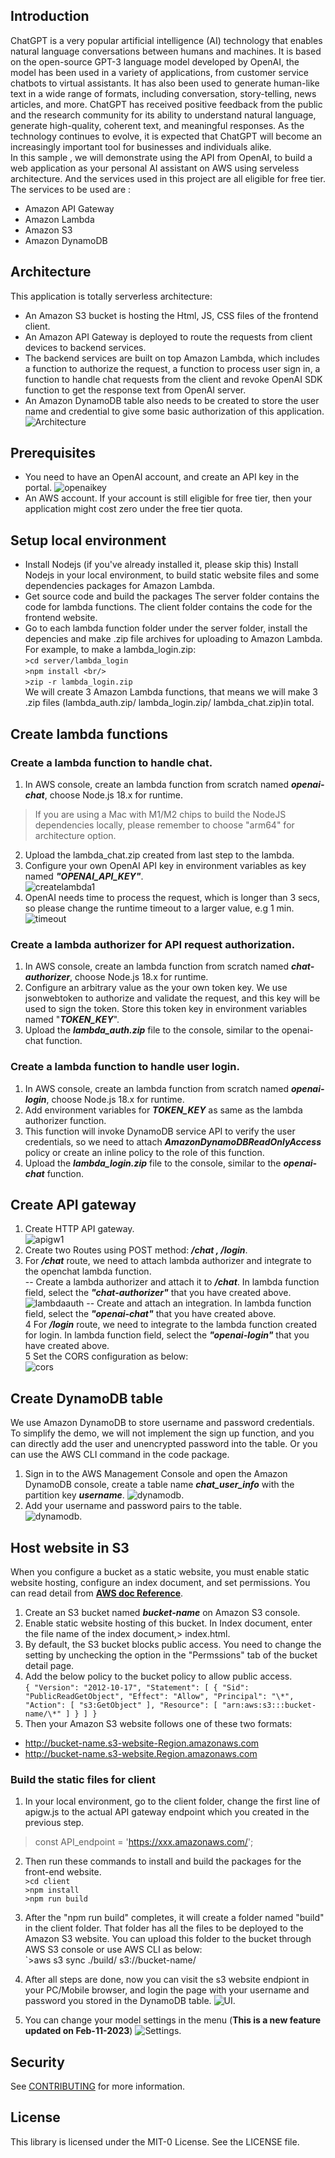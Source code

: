 ## Introduction
ChatGPT is a very popular artificial intelligence (AI) technology that enables natural language conversations between humans and machines. It is based on the open-source GPT-3 language model developed by OpenAI,  the model has been used in a variety of applications, from customer service chatbots to virtual assistants. It has also been used to generate human-like text in a wide range of formats, including conversation, story-telling, news articles, and more. ChatGPT has received positive feedback from the public and the research community for its ability to understand natural language, generate high-quality, coherent text, and meaningful responses. As the technology continues to evolve, it is expected that ChatGPT will become an increasingly important tool for businesses and individuals alike.  
In this sample , we will demonstrate using the API from OpenAI, to build a web application as your personal AI assistant on AWS using serveless architecture. And the services used in this project are all eligible for free tier.  The services to be used are :
- Amazon API Gateway
- Amazon Lambda
- Amazon S3
- Amazon DynamoDB
## Architecture
This application is totally serverless architecture:
- An Amazon S3 bucket is hosting the Html, JS, CSS files of the frontend client.
- An Amazon API Gateway is deployed to route the requests from client devices to backend services.
- The backend services are built on top Amazon Lambda, which includes a function to authorize the request, a function to process user sign in, a function to handle chat requests from the client and revoke OpenAI SDK function to get the response text from OpenAI server.
- An Amazon DynamoDB table also needs to be created to store the user name and credential to give some basic authorization of this application.
![Architecture](assets/architecture.png)
## Prerequisites
- You need to have an OpenAI account, and create an API key in the portal. 
![openaikey](assets/openaikey.png)
- An AWS account. If your account is still eligible for free tier, then your application might cost zero under the free tier quota. 

## Setup local environment
- Install Nodejs (if you've already installed it, please skip this)
Install Nodejs in your local environment, to build static website files and some dependencies packages for Amazon Lambda. 
- Get source code and build the packages
The server folder contains the code for lambda functions. The client folder contains the code for the frontend website.
- Go to each lambda function folder under the server folder,  install the depencies and make .zip file archives for uploading to Amazon Lambda. For example, to make a lambda_login.zip:  
`>cd server/lambda_login`    
`>npm install <br/> `   
`>zip -r lambda_login.zip`  
We will create 3 Amazon Lambda functions, that means we will make 3 .zip files (lambda_auth.zip/ lambda_login.zip/ lambda_chat.zip)in total.

## Create lambda functions
### Create a lambda function to handle chat.
1. In AWS console, create an lambda function from scratch named ***openai-chat***, choose Node.js 18.x for runtime.   
> If you are using a Mac with M1/M2 chips to build the NodeJS dependencies locally, please remember to choose "arm64" for architecture option. 
2. Upload the lambda_chat.zip created from last step to the lambda.
3. Configure your own OpenAI API key in environment variables as key named ***"OPENAI_API_KEY"***.  
![createlambda1](assets/createlambda1.png)
4. OpenAI needs time to process the request, which is longer than 3 secs, so please change the runtime timeout to a larger value, e.g 1 min.  
![timeout](assets/runtimeout.png)
### Create a lambda authorizer for API request authorization.
1. In AWS console, create an lambda function from scratch named ***chat-authorizer***, choose Node.js 18.x for runtime.  
2. Configure an arbitrary value as the your own token key. We use jsonwebtoken to authorize and validate the request, and this key will be used to sign the token. Store this token key in environment variables named "***TOKEN_KEY***".   
3. Upload the ***lambda_auth.zip*** file to the console, similar to the openai-chat function.  
### Create a lambda function to handle user login.
1. In AWS console, create an lambda function from scratch named ***openai-login***, choose Node.js 18.x for runtime.  
2. Add environment variables for ***TOKEN_KEY*** as same as the lambda authorizer function.  
3. This function will invoke DynamoDB service API to verify the user credentials, so we need to attach ***AmazonDynamoDBReadOnlyAccess*** policy or create an inline policy to the role of this function.
4. Upload the ***lambda_login.zip*** file to the console, similar to the ***openai-chat*** function.  

## Create API gateway
1. Create HTTP API gateway.  
![apigw1](assets/apigw1.png)
2. Create two Routes using POST method: ***/chat , /login***.  
3. For ***/chat*** route, we need to attach lambda authorizer and integrate to the openchat lambda function.  
-- Create a lambda authorizer and attach it to ***/chat***. In lambda function field, select the ***"chat-authorizer"*** that you have created above.
![lambdaauth](assets/lambdaauth.png)
-- Create and attach an integration. In lambda function field, select the ***"openai-chat"*** that you have created above.  
4 For ***/login*** route, we need to integrate to the lambda function created for login. In lambda function field, select the ***"openai-login"*** that you have created above.  
5 Set the CORS configuration as below:  
![cors](assets/cors.png)

## Create DynamoDB table
We use Amazon DynamoDB to store username and password credentials. To simplify the demo, we will not implement the sign up function, and you can directly add the user and unencrypted password into the table. Or you can use the AWS CLI command in the code package. 
1. Sign in to the AWS Management Console and open the Amazon DynamoDB console, create a table name ***chat_user_info*** with the partition key ***username***.
![dynamodb](assets/daynamo1.png). 
2. Add your username and password pairs to the table.  
![dynamodb](assets/dynamo2.png). 


## Host website in S3
When you configure a bucket as a static website, you must enable static website hosting, configure an index document, and set permissions. You can read detail from **[AWS doc Reference](https://docs.aws.amazon.com/AmazonS3/latest/userguide/WebsiteHosting.html)**.  
1. Create an S3 bucket named ***bucket-name*** on Amazon S3 console.  
2. Enable static website hosting of this bucket. In Index document, enter the file name of the index document,> index.html.  
3. By default, the S3 bucket blocks public access. You need to change the setting by unchecking the option in the "Permssions" tab of the bucket detail page.  
4.  Add the below policy to the bucket policy to allow public access.  
    `{
        "Version": "2012-10-17",
        "Statement": [
            {
                "Sid": "PublicReadGetObject",
                "Effect": "Allow",
                "Principal": "\*",
                "Action": [
                   "s3:GetObject"
                ],
                "Resource": [
                "arn:aws:s3:::bucket-name/\*"
                ]
            }
        ]
    }`
5.  Then your Amazon S3 website follows one of these two formats:                                  
- http://bucket-name.s3-website-Region.amazonaws.com 
- http://bucket-name.s3-website.Region.amazonaws.com
### Build the static files for client
1. In your local environment, go to the client folder, change the first line of apigw.js to the actual API gateway endpoint which you created in the previous step.  
  > const API_endpoint = 'https://xxx.amazonaws.com/';
2. Then run these commands to install and build the packages for the front-end website.  
`>cd client`  
`>npm install`  
`>npm run build`  
3. After the "npm run build" completes, it will create a folder named "build" in the client folder. That folder has all the files to be deployed to the Amazon S3 website. You can upload this folder to the bucket through AWS S3 console or use AWS CLI as below:  
`>aws s3 sync ./build/ s3://bucket-name/
4. After all steps are done, now you can visit the s3 website endpiont in your PC/Mobile browser, and login the page with your username and password you stored in the DynamoDB table.
![UI](assets/UIdemo.png). 

5. You can change your model settings in the menu (**This is a new feature updated on Feb-11-2023**) 
![Settings](assets/model_settings.png). 

## Security

See [CONTRIBUTING](CONTRIBUTING.md#security-issue-notifications) for more information.

## License

This library is licensed under the MIT-0 License. See the LICENSE file.
